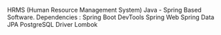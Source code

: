 HRMS (Human Resource Management System)
Java - Spring Based Software.
Dependencies :
Spring Boot DevTools
Spring Web
Spring Data JPA
PostgreSQL Driver
Lombok

